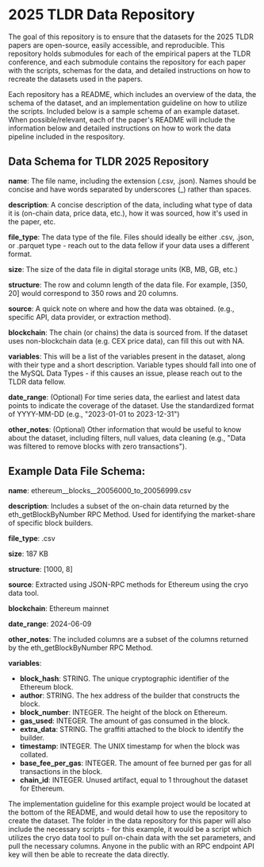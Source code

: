 # 2025 TLDR Data Repository

The goal of this repository is to ensure that the datasets for the 2025 TLDR papers are open-source, easily accessible, and reproducible. This repository holds submodules for each of the empirical papers at the TLDR conference, and each submodule contains the repository for each paper with the scripts, schemas for the data, and detailed instructions on how to recreate the datasets used in the papers.

Each repository has a README, which includes an overview of the data, the schema of the dataset, and an implementation guideline on how to utilize the scripts. Included below is a sample schema of an example dataset. When possible/relevant, each of the paper's README will include the information below and detailed instructions on how to work the data pipeline included in the respository.

## Data Schema for TLDR 2025 Repository


**name**: The file name, including the extension (.csv, .json). Names should be concise and have words separated by underscores (_) rather than spaces.

**description**: A concise description of the data, including what type of data it is (on-chain data, price data, etc.), how it was sourced, how it's used in the paper, etc.

**file_type**: The data type of the file. Files should ideally be either .csv, .json, or .parquet type - reach out to the data fellow if your data uses a different format.

**size**: The size of the data file in digital storage units (KB, MB, GB, etc.)

**structure**: The row and column length of the data file. For example, [350, 20] would correspond to 350 rows and 20 columns.

**source**: A quick note on where and how the data was obtained. (e.g., specific API, data provider, or extraction method).

**blockchain**: The chain (or chains) the data is sourced from. If the dataset uses non-blockchain data (e.g. CEX price data), can fill this out with NA.

**variables**: This will be a list of the variables present in the dataset, along with their type and a short description. Variable types should fall into one of the MySQL Data Types - if this causes an issue, please reach out to the TLDR data fellow.

**date_range**: (Optional) For time series data, the earliest and latest data points to indicate the coverage of the dataset. Use the standardized format of YYYY-MM-DD (e.g., "2023-01-01 to 2023-12-31")

**other_notes**: (Optional) Other information that would be useful to know about the dataset, including filters, null values, data cleaning (e.g., "Data was filtered to remove blocks with zero transactions").

## Example Data File Schema:

**name**: ethereum__blocks__20056000_to_20056999.csv

**description**: Includes a subset of the on-chain data returned by the eth_getBlockByNumber RPC Method. Used for identifying the market-share of specific block builders.

**file_type**: .csv 

**size**: 187 KB

**structure**: [1000, 8]

**source**: Extracted using JSON-RPC methods for Ethereum using the cryo data tool.

**blockchain**: Ethereum mainnet

**date_range**: 2024-06-09

**other_notes**: The included columns are a subset of the columns returned by the eth_getBlockByNumber RPC Method.

**variables**:
* **block_hash**: STRING. The unique cryptographic identifier of the Ethereum block.
* **author**: STRING. The hex address of the builder that constructs the block.
* **block_number**: INTEGER. The height of the block on Ethereum.
* **gas_used**: INTEGER. The amount of gas consumed in the block.
* **extra_data**: STRING. The graffiti attached to the block to identify the builder.
* **timestamp**: INTEGER. The UNIX timestamp for when the block was collated.
* **base_fee_per_gas**: INTEGER. The amount of fee burned per gas for all transactions in the block.
* **chain_id**: INTEGER. Unused artifact, equal to 1 throughout the dataset for Ethereum.

The implementation guideline for this example project would be located at the bottom of the README, and would detail how to use the repository to create the dataset. The folder in the data repository for this paper will also include the necessary scripts - for this example, it would be a script which utilizes the cryo data tool to pull on-chain data with the set parameters, and pull the necessary columns. Anyone in the public with an RPC endpoint API key will then be able to recreate the data directly.